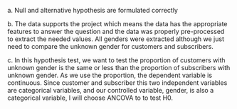 a. Null and alternative hypothesis are formulated correctly

b. The data supports the project which means the data has the appropriate features to answer the question and the data was properly pre-processed to extract the needed values. All genders were extracted although we just need to compare the unknown gender for customers and subscribers.

c. In this hypothesis test, we want to test the proportion of customers with unknown gender is the same or less than the proportion  of subscribers with unknown gender. As we use the proportion, the dependent variable is continuous. Since customer and subscriber this two independent variables are categorical variables, and our controlled variable, gender, is also a categorical variable, I will choose ANCOVA to to test H0. 
